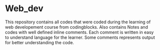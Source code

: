 # Web_dev
This repository contains all codes that were coded during the learning of web developement course from codingblocks.
Also contains Notes and codes with well defined inline comments.
Each comment is written in easy to understand language for the learner.
Some comments represents output for better understanding the code.

